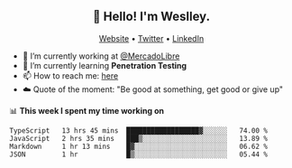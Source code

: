 <h2 align="center">👋 Hello! I'm Weslley.</h2>
<p align="center">
  <a href="http://weslleyneri.com.br">Website</a> •
  <a href="https://twitter.com/Weslley_Neri">Twitter</a> •
  <a href="https://www.linkedin.com/in/weslley-neri-3658908b">LinkedIn</a>
</p>


- 🔭 I’m currently working at [@MercadoLibre](https://github.com/mercadolibre)
- 🌱 I’m currently learning **Penetration Testing**
- 📫 How to reach me: [here](mailto:weslley39@gmail.com)
- ☁️ Quote of the moment: "Be good at something, get good or give up"

📊 **This week I spent my time working on**
<!--START_SECTION:waka-->
```text
TypeScript   13 hrs 45 mins  ██████████████████▓░░░░░░   74.00 % 
JavaScript   2 hrs 35 mins   ███▒░░░░░░░░░░░░░░░░░░░░░   13.89 % 
Markdown     1 hr 13 mins    █▓░░░░░░░░░░░░░░░░░░░░░░░   06.62 % 
JSON         1 hr            █▒░░░░░░░░░░░░░░░░░░░░░░░   05.44 % 
```
<!--END_SECTION:waka-->

<!-- Inspired by https://github.com/gruselhaus/gruselhaus -->